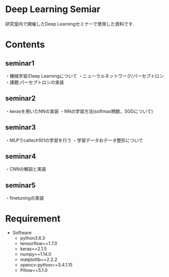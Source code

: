 # Deep Learning Semiar

研究室内で開催したDeep Learningセミナーで使用した資料です．

# Contents
## seminar1
・機械学習/Deep Learningについて
・ニューラルネットワーク/パーセプトロン
・課題:パーセプトロンの実装

## seminar2
・kerasを用いたNNの実装
・NNの学習方法(softmax関数，SGDについて)

## seminar3
・MLPでcaltech101の学習を行う
・学習データおデータ整形について

## seminar4
・CNNの解説と実装

## seminar5
・finetuningの実装

# Requirement

- Software
    - python3.6.3
    - tensorflow==1.7.0
    - keras==2.1.5
    - numpy==1.14.0
    - matplotlib==2.2.2
    - opencv-python==3.4.1.15
    - Pillow==5.1.0
